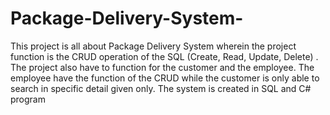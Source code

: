 # Package-Delivery-System-
This project is all about Package Delivery System wherein the project function is the CRUD operation of the SQL  (Create, Read, Update, Delete) . The project also have to function for the customer and the employee. The employee have the function of the CRUD while the customer is only able to search in specific detail given only. The system is created in SQL and C# program
